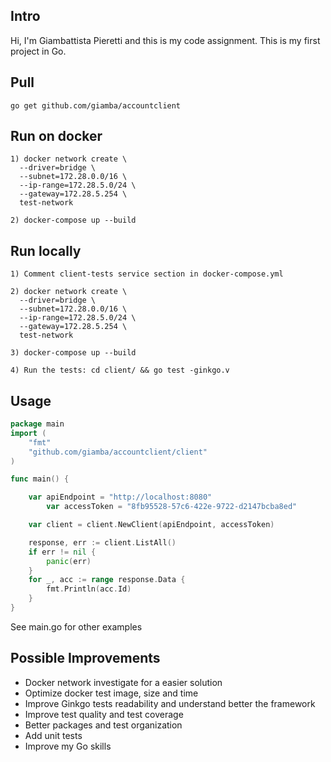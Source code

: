 
## Intro
Hi, I'm Giambattista Pieretti and this is my code assignment.
This is my first project in Go.

## Pull 
`go get github.com/giamba/accountclient`

## Run on docker
```
1) docker network create \
  --driver=bridge \
  --subnet=172.28.0.0/16 \
  --ip-range=172.28.5.0/24 \
  --gateway=172.28.5.254 \
  test-network

2) docker-compose up --build 
```
## Run locally
```
1) Comment client-tests service section in docker-compose.yml

2) docker network create \
  --driver=bridge \
  --subnet=172.28.0.0/16 \
  --ip-range=172.28.5.0/24 \
  --gateway=172.28.5.254 \
  test-network

3) docker-compose up --build  

4) Run the tests: cd client/ && go test -ginkgo.v
```

## Usage
```go   
package main
import (
	"fmt"
	"github.com/giamba/accountclient/client"
)

func main() {

	var apiEndpoint = "http://localhost:8080"
        var accessToken = "8fb95528-57c6-422e-9722-d2147bcba8ed"

	var client = client.NewClient(apiEndpoint, accessToken)

	response, err := client.ListAll()
	if err != nil {
		panic(err)
	}
	for _, acc := range response.Data {
		fmt.Println(acc.Id)
	}
}
```
See main.go for other examples

## Possible Improvements
- Docker network investigate for a easier solution
- Optimize docker test image, size and time 
- Improve Ginkgo tests readability and understand better the framework
- Improve test quality and test coverage
- Better packages and test organization
- Add unit tests  
- Improve my Go skills
